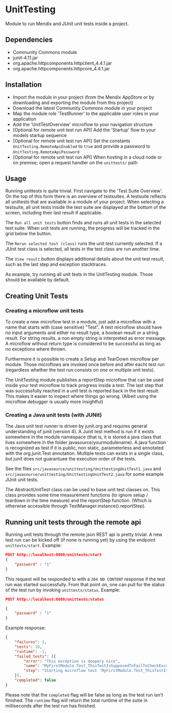 UnitTesting
===========

Module to run Mendix and JUnit unit tests inside a project.

## Dependencies
- Community Commons module
- junit-4.11.jar
- org.apache.httpcomponents.httpclient_4.4.1.jar
- org.apache.httpcomponents.httpcore_4.4.1.jar

## Installation

- Import the module in your project (from the Mendix AppStore or by downloading and exporting the module from this project)
- Download the latest Community Commons module in your project
- Map the module role 'TestRunner' to the applicable user roles in your application
- Add the 'UnitTestOverview' microflow to your navigation structure
- [Optional for remote unit test run API] Add the 'Startup' flow to your models startup sequence
- [Optional for remote unit test run API] Set the constants `UnitTesting.RemoteApiEnabled` to `true` and provide a password to `UnitTesting.RemoteApiPassword`
- [Optional for remote unit test run API] When hosting in a cloud node or on premise; open a request handler on the `unittests/` path

## Usage 

Running unittests is quite trivial. First navigate to the 'Test Suite Overview'. On the top of this form there is an overview of testsuites. A testsuite reflects all unittests that are available in a module of your project. When selecting a testsuite, all unit tests inside the test suite are displayed at the bottom of the screen, including their last result if applicable. 

The `Run all unit tests` button finds and runs all unit tests in the selected test suite. When unit tests are running, the progress will be tracked in the grid below the button. 

The `Rerun selected test (class)` runs the unit test currently selected. If a JUnit test class is selected, all tests in the test class are run another time. 

The `View result` button displays additional details about the unit test result, such as the last step and exception stacktraces. 

As example, try running all unit tests in the UnitTesting module. Those should be available by default. 

## Creating Unit Tests


### Creating a microflow unit tests
 
To create a new microflow test in a module, just add a microflow with a name that starts with (case sensitive) "Test". A test microflow should have no input arguments and either no result type, a boolean result or a string result. For string results, a non empty string is interpreted as error message. A microflow without return type is considered to be successful as long as no exceptions where thrown. 
 
Furthermore it is possible to create a Setup and TearDown microflow per module. Those microflows are invoked once before and after eacht test run (regardless whether the test run consists on one or multiple unit tests).  
 
The UnitTesting module publishes a reportStep microflow that can be used inside your test microflow to track progress inside a test. The last step that was successfully reached in a unit test is reported back in the test result. This makes it easier to inspect where things go wrong. (Albeit using the microflow debugger is usually more insightful)

### Creating a Java unit tests (with JUNit)
 
The Java unit test runner is driven by junit.org and requires general understanding of junit (version 4). A Junit test method is run if it exists somewhere in the module namespace (that is, it is stored a java class that lives somewhere in the folder javasource/yourmodulename). A java function is recognized as test if it is public, non static, parameterless and annotated with the org.junit.Test annotation. Multiple tests can exists in a single class, but junit does not guarantuee the execution order of the tests.  

See the files `src/javasource/unittesting/UnittestingUnitTest1.java` and `src/javasource/unittesting/UnittestingUnitTest2.java` for some example JUnit unit tests. 

The AbstractUnitTest class can be used to base unit test classes on. This class provides some time measurement functions (to ignore setup / teardown  in the time measure) and the reportStep function. (Which is otherwise accessible through TestManager.instance().reportStep). 

## Running unit tests through the remote api

Running unit tests through the remote json REST api is pretty trivial. A new test run can be kicked off (if none is running yet) by using the endpoint `unittests/start`. Example:

```json
POST http://localhost:8080/unittests/start
{
	"password" : "1"
}
```

This request will be responded to with a `204 NO CONTENT` response if the test run was started successfully. From that point on, one can pull for the status of the test run by invoking `unittests/status`. Example:

```json
POST http://localhost:8080/unittests/status

{
	"password" : "1"
}
```

Example response:
```json
{
    "failures": 1,
    "tests": 10,
    "runtime": -1,
    "failed_tests": [{
        "error": "This exception is doopery nice",
        "name": "MyFirstModule.Test_ThisTestIsSupposedToFailToCheckExceptionRendering",
        "step": "Starting microflow test 'MyFirstModule.Test_ThisTestIsSupposedToFailToCheckExceptionRendering'"
    }],
    "completed": false
}
```

Please note that the `completed` flag will be false as long as the test run isn't finished. The `runtime` flag will return the total runtime of the suite in milliseconds after the test run has finished.
